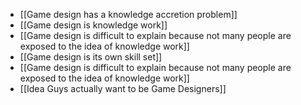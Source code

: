 - [[Game design has a knowledge accretion problem]]
- [[Game design is knowledge work]]
- [[Game design is difficult to explain because not many people are exposed to the idea of knowledge work]]
- [[Game design is its own skill set]]
- [[Game design is difficult to explain because not many people are exposed to the idea of knowledge work]]
- [[Idea Guys actually want to be Game Designers]]